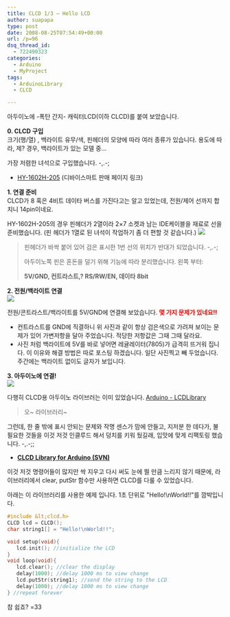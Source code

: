 ```yaml
---
title: CLCD 1/3 – Hello LCD
author: suapapa
type: post
date: 2008-08-25T07:54:49+00:00
url: /p=96
dsq_thread_id:
  - 722490323
categories:
  - Arduino
  - MyProject
tags:
  - ArduinoLibrary
  - CLCD

---
```

아두이노에 -폭탄 간지- 캐릭터LCD(이하 CLCD)를 붙여 보았습니다.

**0. CLCD 구입**  
크기(행/열) , 백라이트 유무/색, 핀헤더의 모양에 따라 여러 종류가 있습니다. 용도에 따라, 제? 경우, 백라이트가 있는 모델 중&#8230;

가장 저렴한 녀석으로 구입했습니다. -,.-;

  * <font>[<font class="Blink">HY-1602H-205</font>](http://www.devicemart.co.kr/mart7/mall.php?cat=003012001&query=view&no=9601)<font class="Blink"> (디바이스마트 판매 페이지 링크)</font></font>



**1. 연결 준비**  
CLCD가 8 혹은 4비트 데이타 버스를 가진다고는 알고 있었는데, 전원/제어 선까지 합치니 14pin이네요.

HY-1602H-205의 경우 핀헤더가 2열이라 2&#215;7 소켓과 남는 IDE케이블을 재료로 선을 준비했습니다. (핀 헤더가 1열로 된 녀석이 작업하기 좀 더 편할 것 같습니다.)
![](https://asset.homin.dev/blog/2008/08/hy1602_pin.webp)

> 핀헤더가 바싹 붙어 있어 검은 표시한 1번 선의 위치가 반대가 되었습니다. -,.-;
> 
> 아두이노쪽 핀은 혼돈을 덜기 위해 기능에 따라 분리했습니다. 왼쪽 부터:
> 
> **5V/GND, 컨트라스트,? RS/RW/EN, 데이타 8bit**

**2. 전원/백라이트 연결**  
![](https://asset.homin.dev/blog/2008/08/hy1602_pwron.webp)

전원/콘트라스트/백라이트를 5V/GND에 연결해 보았습니다. **<font color="#ff0000">몇 가지 문제가 있네요!!</font>**

  * 컨트라스트를 GND에 직결하니 위 사진과 같이 항상 검은색으로 가려져 보이는 문제가 있어 가변저항을 달아 주었습니다. 적당한 저항값은 그때 그때 달라요.
  * 사진 처럼 백라이트에 5V를 바로 넣어면 레귤레이터(7805)가 급격히 뜨거워 집니다. 이 이유와 해결 방법은 따로 포스팅 하겠습니다. 일단 사진찍고 빼 두었습니다. 주간에는 백라이트 없이도 글자가 보입니다.

**3. 아두이노에 연결!**  
![](https://asset.homin.dev/blog/2008/08/hy1602_helloworld.webp)

다행히 CLCD용 아두이노 라이브러는 이미 있었습니다. [Arduino - LCDLibrary ](http://www.arduino.cc/en/Tutorial/LCDLibrary)

> 오~ 라이브러리~

그런데, 한 줄 밖에 표시 안되는 문제와 작명 센스가 맘에 안들고, 지저분 한 데다가, 불필요한 것들을 이것 저것 인클루드 해서 덩치를 키워 뒀길래, 입맛에 맞게 리팩토링 했습니다. -,.-;;

  * **[<strong>CLCD Library for Arduino (SVN)</strong>](https://homin.dev/svn/ArduinoLibraries/CLCD/)**

이것 저것 명령어들이 많지만 싹 지우고 다시 써도 눈에 띌 만큼 느리지 않기 때문에, 라이브러리에서 clear, putStr 함수만 사용하면 CLCD를 다룰 수 있었습니다.

아래는 이 라이브러리를 사용한 예제 입니다. 1초 단위로 "Hello!\nWorld!!"를 깜박입니다.

```c
#include &lt;clcd.h>
CLCD lcd = CLCD();
char string1[] = "Hello!\nWorld!!";

void setup(void){
   lcd.init(); //initialize the LCD
}
void loop(void){
   lcd.clear(); //clear the display
   delay(1000); //delay 1000 ms to view change
   lcd.putStr(string1); //send the string to the LCD
   delay(1000); //delay 1000 ms to view change
} //repeat forever

```

참 쉽죠? =33